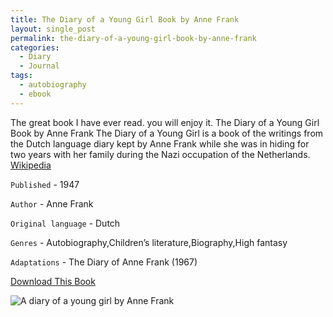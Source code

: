 ```yaml
---
title: The Diary of a Young Girl Book by Anne Frank
layout: single_post
permalink: the-diary-of-a-young-girl-book-by-anne-frank
categories:
  - Diary
  - Journal
tags:
  - autobiography
  - ebook
---
```


The great book I have ever read. you will enjoy it.
The Diary of a Young Girl
Book by Anne Frank
The Diary of a Young Girl is a book of the writings from the Dutch language diary kept by Anne Frank while she was in hiding for two years with her family during the Nazi occupation of the Netherlands.
[Wikipedia](http://en.wikipedia.org/wiki/The_Diary_of_a_Young_Girl)

`Published` - 1947


`Author` - Anne Frank


`Original language` - Dutch


`Genres` - Autobiography,Children’s literature,Biography,High fantasy


`Adaptations` - The Diary of Anne Frank (1967)

<div class="button-showoff">
    <a href="{{site.url}}/assets/download/Anne-Frank-The-Diary-Of-A-Young-Girl.pdf">Download This Book</a>
</div>

![A diary of a young girl by Anne Frank](http://bks4.books.google.com.bd/books?id=EO-2vZseBf0C&printsec=frontcover&img=1&zoom=1&imgtk=AFLRE70wHx7uhAUdvjlnV-vlNHxryvjnhZQKrOflY3zImkFrSZkX1w0FdRmT78M5Z5Mrv47zSdh01wi-1XHvn5QEaP46tIV_FEJ0qWBJb9nBqOnOIEBz8dzP9b1U1oR5QVtzDtoprjP8)